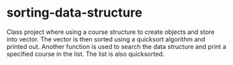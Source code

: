 # sorting-data-structure
Class project where using a course structure to create objects and store into vector. The vector is then sorted using a quicksort algorithm and printed out. Another function is used to search the data structure and print a specified course in the list. The list is also quicksorted.
